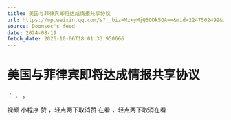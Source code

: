 ```yaml
---
title: 美国与菲律宾即将达成情报共享协议
url: https://mp.weixin.qq.com/s?__biz=MzkyMjQ5ODk5OA==&mid=2247502492&idx=1&sn=cc1562320ddda679845c145373fab251
source: Doonsec's feed
date: 2024-08-19
fetch_date: 2025-10-06T18:01:33.950666
---
```


# 美国与菲律宾即将达成情报共享协议

：
，
。

视频
小程序
赞
，轻点两下取消赞
在看
，轻点两下取消在看